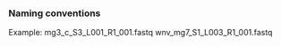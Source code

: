 
### Naming conventions

Example: mg3_c_S3_L001_R1_001.fastq
         wnv_mg7_S1_L003_R1_001.fastq




